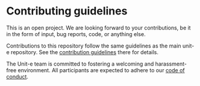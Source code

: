 # Contributing guidelines

This is an open project. We are looking forward to your contributions, be it in
the form of input, bug reports, code, or anything else.

Contributions to this repository follow the same guidelines as the main unit-e
repository. See the [contribution
guidelines](https://github.com/dtr-org/unit-e/blob/master/CONTRIBUTING.md) there
for details.

The Unit-e team is committed to fostering a welcoming and harassment-free
environment. All participants are expected to adhere to our [code of
conduct](CODE_OF_CONDUCT.md).
